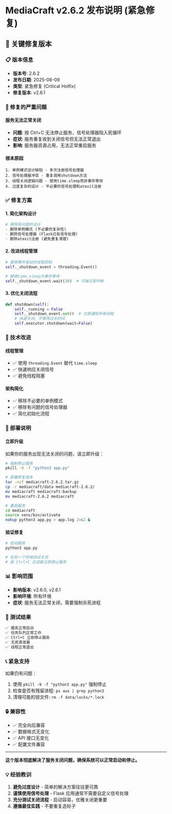 # MediaCraft v2.6.2 发布说明 (紧急修复)

## 🚨 关键修复版本

### 📋 版本信息
- **版本号**: 2.6.2
- **发布日期**: 2025-08-09
- **类型**: 紧急修复 (Critical Hotfix)
- **修复版本**: v2.6.1

### 🐛 修复的严重问题

#### 服务无法正常关闭
- **问题**: 按 Ctrl+C 无法停止服务，信号处理器陷入死循环
- **症状**: 服务重复收到关闭信号但无法正常退出
- **影响**: 服务器资源占用，无法正常重启服务

#### 根本原因
```
1. 单例模式设计缺陷 - 多次注册信号处理器
2. 信号处理器冲突 - 重复调用shutdown方法
3. 线程关闭逻辑问题 - 使用time.sleep而非事件等待
4. 过度复杂的设计 - 不必要的信号处理和atexit注册
```

### ✅ 修复方案

#### 1. 简化架构设计
```python
# 移除有问题的设计
- 删除单例模式 (不必要的复杂性)
- 删除信号处理器 (Flask已有信号处理)
- 删除atexit注册 (避免重复清理)
```

#### 2. 改进线程管理
```python
# 使用事件驱动的线程控制
self._shutdown_event = threading.Event()

# 替换time.sleep为事件等待
self._shutdown_event.wait(30)  # 可被立即中断
```

#### 3. 优化关闭流程
```python
def shutdown(self):
    self._running = False
    self._shutdown_event.set()  # 立即通知所有线程
    # 快速关闭，不等待过长时间
    self.executor.shutdown(wait=False)
```

### 🔧 技术改进

#### 线程管理
- ✅ 使用 `threading.Event` 替代 `time.sleep`
- ✅ 快速响应关闭信号
- ✅ 避免线程阻塞

#### 架构简化
- ✅ 移除不必要的单例模式
- ✅ 移除有问题的信号处理器
- ✅ 简化初始化流程

### 🚀 部署说明

#### 立即升级
如果你的服务出现无法关闭的问题，请立即升级：

```bash
# 强制停止服务
pkill -9 -f "python3 app.py"

# 部署修复版本
tar -xzf mediacraft-2.6.2.tar.gz
cp -r mediacraft/data mediacraft-2.6.2/
mv mediacraft mediacraft-backup
mv mediacraft-2.6.2 mediacraft

# 重启服务
cd mediacraft
source venv/bin/activate
nohup python3 app.py > app.log 2>&1 &
```

#### 验证修复
```bash
# 启动服务
python3 app.py

# 在另一个终端测试关闭
# 按 Ctrl+C 应该能立即停止服务
```

### 📊 影响范围
- **影响版本**: v2.6.0, v2.6.1
- **影响环境**: 所有环境
- **症状**: 服务无法正常关闭，需要强制杀死进程

### 🎯 测试结果
```bash
✅ 服务正常启动
✅ 任务队列正常工作
✅ Ctrl+C 立即停止服务
✅ 无资源泄漏
✅ 线程正常退出
```

### 📞 紧急支持
如果仍有问题：
1. 使用 `pkill -9 -f "python3 app.py"` 强制停止
2. 检查是否有残留进程: `ps aux | grep python3`
3. 清理可能的锁文件: `rm -f data/locks/*.lock`

### 🔒 兼容性
- ✅ 完全向后兼容
- ✅ 数据格式无变化
- ✅ API 接口无变化
- ✅ 配置文件兼容

---

**这个版本彻底解决了服务关闭问题，确保系统可以正常启动和停止。**

### 💡 经验教训
1. **避免过度设计** - 简单的解决方案往往更可靠
2. **谨慎使用信号处理** - Flask 应用通常不需要自定义信号处理
3. **充分测试关闭流程** - 启动容易，优雅关闭更重要
4. **遵循最佳实践** - 不要重复造轮子